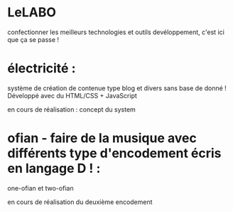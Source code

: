 # LeLABO
confectionner les meilleurs technologies et outils devéloppement, c'est ici que ça se passe !

# électricité :

système de création de contenue type blog et divers sans base de donné ! Développé avec du HTML/CSS + JavaScript

en cours de réalisation : concept du system


# ofian - faire de la musique avec différents type d'encodement écris en langage D ! :

one-ofian et two-ofian

en cours de réalisation du deuxième encodement
